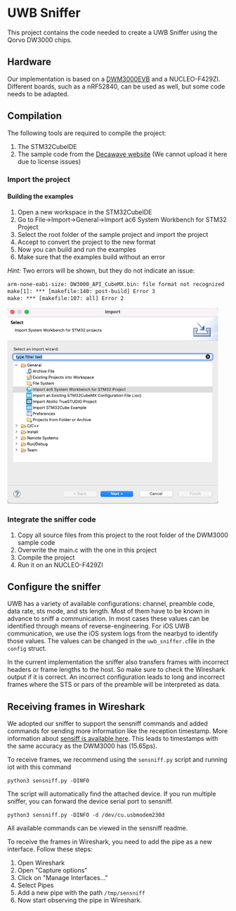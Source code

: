 # UWB Sniffer 

This project contains the code needed to create a UWB Sniffer using the Qorvo DW3000 chips. 

## Hardware 
Our implementation is based on a [DWM3000EVB](https://www.decawave.com/product/dwm3000evb/) and a NUCLEO-F429ZI. Different boards, such as a nRF52840, can be used as well, but some code needs to be adapted. 

## Compilation 
The following tools are required to compile the project: 

1. The STM32CubeIDE 
2. The sample code from the [Decawave website](https://www.decawave.com/wp-content/uploads/2022/03/DW3xxx_XR6.0C_24Feb2022.zip) (We cannot upload it here due to license issues)

### Import the project 
#### Building the examples 
1. Open a new workspace in the STM32CubeIDE
2. Go to File->Import->General->Import ac6 System Workbench for STM32 Project
3. Select the root folder of the sample project and import the project 
4. Accept to convert the project to the new format 
5. Now you can build and run the examples 
6. Make sure that the examples build without an error 

*Hint:* Two errors will be shown, but they do not indicate an issue: 
```log
arm-none-eabi-size: DW3000_API_CubeMX.bin: file format not recognized
make[1]: *** [makefile:140: post-build] Error 3
make: *** [makefile:107: all] Error 2
```

<img src="./images/import_screenshot.png" width=480px>

### Integrate the sniffer code 
1. Copy all source files from this project to the root folder of the DWM3000 sample code 
2. Overwrite the main.c with the one in this project 
3. Compile the project 
4. Run it on an NUCLEO-F429ZI 

## Configure the sniffer 
UWB has a variety of available configurations: channel, preamble code, data rate, sts mode, and sts length. 
Most of them have to be known in advance to sniff a communication. In most cases these values can be identified through means of reverse-engineering. For iOS UWB communication, we use the iOS system logs from the nearbyd to identify those values. 
The values can be changed in the `uwb_sniffer.c`file in the `config` struct. 

In the current implementation the sniffer also transfers frames with incorrect headers or frame lengths to the host. So make sure to check the Wireshark output if it is correct. An incorrect configuration leads to long and incorrect frames where the STS or pars of the preamble will be interpreted as data. 

## Receiving frames in Wireshark 
We adopted our sniffer to support the sensniff commands and added commands for sending more information like the reception timestamp. 
More information about [sensiff is available here](https://github.com/g-oikonomou/sensniff).
This leads to timestamps with the same accuracy as the DWM3000 has (15.65ps). 

To receive frames, we recommend using the `sensniff.py` script and running iot with this command
```
python3 sensniff.py -DINFO 
```

The script will automatically find the attached device. If you run multiple sniffer, you can forward the device serial port to sensniff. 
```
python3 sensniff.py -DINFO -d /dev/cu.usbmodem230d 
```

All available commands can be viewed in the sensniff readme. 


To receive the frames in Wireshark, you need to add the pipe as a new interface. 
Follow these steps: 

1. Open Wireshark
2. Open "Capture options"
3. Click on "Manage Interfaces..." 
4. Select Pipes 
5. Add a new pipe with the path `/tmp/sensniff`
6. Now start observing the pipe in Wireshark. 

